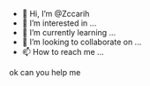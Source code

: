 - 👋 Hi, I’m @Zccarih
- 👀 I’m interested in ...
- 🌱 I’m currently learning ...
- 💞️ I’m looking to collaborate on ...
- 📫 How to reach me ...

<!---
Zccarih/Zccarih is a ✨ special ✨ repository because its `README.md` (this file) appears on your GitHub profile.
You can click the Preview link to take a look at your changes.
--->
ok can you help me
